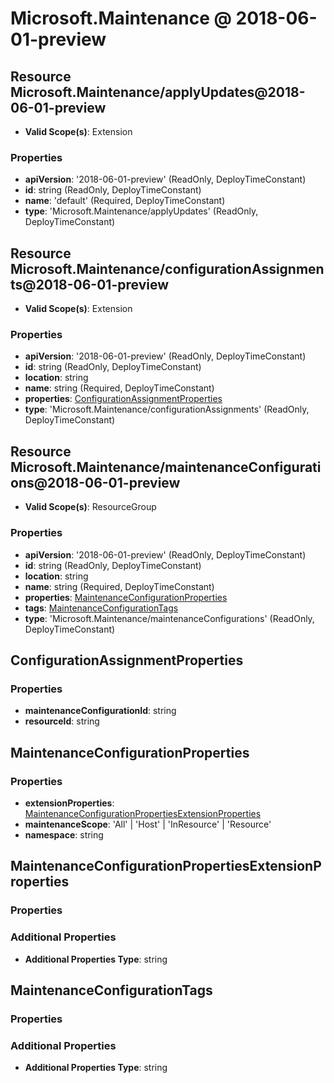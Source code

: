 # Microsoft.Maintenance @ 2018-06-01-preview

## Resource Microsoft.Maintenance/applyUpdates@2018-06-01-preview
* **Valid Scope(s)**: Extension
### Properties
* **apiVersion**: '2018-06-01-preview' (ReadOnly, DeployTimeConstant)
* **id**: string (ReadOnly, DeployTimeConstant)
* **name**: 'default' (Required, DeployTimeConstant)
* **type**: 'Microsoft.Maintenance/applyUpdates' (ReadOnly, DeployTimeConstant)

## Resource Microsoft.Maintenance/configurationAssignments@2018-06-01-preview
* **Valid Scope(s)**: Extension
### Properties
* **apiVersion**: '2018-06-01-preview' (ReadOnly, DeployTimeConstant)
* **id**: string (ReadOnly, DeployTimeConstant)
* **location**: string
* **name**: string (Required, DeployTimeConstant)
* **properties**: [ConfigurationAssignmentProperties](#configurationassignmentproperties)
* **type**: 'Microsoft.Maintenance/configurationAssignments' (ReadOnly, DeployTimeConstant)

## Resource Microsoft.Maintenance/maintenanceConfigurations@2018-06-01-preview
* **Valid Scope(s)**: ResourceGroup
### Properties
* **apiVersion**: '2018-06-01-preview' (ReadOnly, DeployTimeConstant)
* **id**: string (ReadOnly, DeployTimeConstant)
* **location**: string
* **name**: string (Required, DeployTimeConstant)
* **properties**: [MaintenanceConfigurationProperties](#maintenanceconfigurationproperties)
* **tags**: [MaintenanceConfigurationTags](#maintenanceconfigurationtags)
* **type**: 'Microsoft.Maintenance/maintenanceConfigurations' (ReadOnly, DeployTimeConstant)

## ConfigurationAssignmentProperties
### Properties
* **maintenanceConfigurationId**: string
* **resourceId**: string

## MaintenanceConfigurationProperties
### Properties
* **extensionProperties**: [MaintenanceConfigurationPropertiesExtensionProperties](#maintenanceconfigurationpropertiesextensionproperties)
* **maintenanceScope**: 'All' | 'Host' | 'InResource' | 'Resource'
* **namespace**: string

## MaintenanceConfigurationPropertiesExtensionProperties
### Properties
### Additional Properties
* **Additional Properties Type**: string

## MaintenanceConfigurationTags
### Properties
### Additional Properties
* **Additional Properties Type**: string

